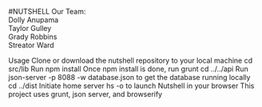 #NUTSHELL
Our Team: <br/>Dolly Anupama <br/>Taylor Gulley<br/>Grady Robbins<br/>Streator Ward<br/>

Usage
Clone or download the nutshell repository to your local machine
cd src/lib
Run npm install
Once npm install is done, run grunt
cd ../../api
Run json-server -p 8088 -w database.json to get the database running locally
cd ../dist
Initiate home server hs -o to launch Nutshell in your browser
This project uses grunt, json server, and browserify


